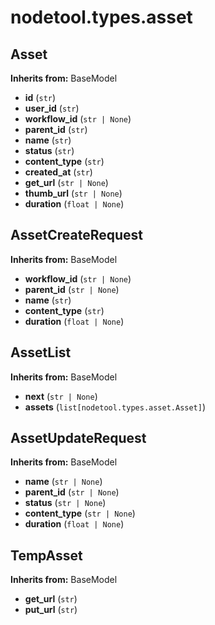 # nodetool.types.asset

## Asset

**Inherits from:** BaseModel

- **id** (`str`)
- **user_id** (`str`)
- **workflow_id** (`str | None`)
- **parent_id** (`str`)
- **name** (`str`)
- **status** (`str`)
- **content_type** (`str`)
- **created_at** (`str`)
- **get_url** (`str | None`)
- **thumb_url** (`str | None`)
- **duration** (`float | None`)

## AssetCreateRequest

**Inherits from:** BaseModel

- **workflow_id** (`str | None`)
- **parent_id** (`str | None`)
- **name** (`str`)
- **content_type** (`str`)
- **duration** (`float | None`)

## AssetList

**Inherits from:** BaseModel

- **next** (`str | None`)
- **assets** (`list[nodetool.types.asset.Asset]`)

## AssetUpdateRequest

**Inherits from:** BaseModel

- **name** (`str | None`)
- **parent_id** (`str | None`)
- **status** (`str | None`)
- **content_type** (`str | None`)
- **duration** (`float | None`)

## TempAsset

**Inherits from:** BaseModel

- **get_url** (`str`)
- **put_url** (`str`)

